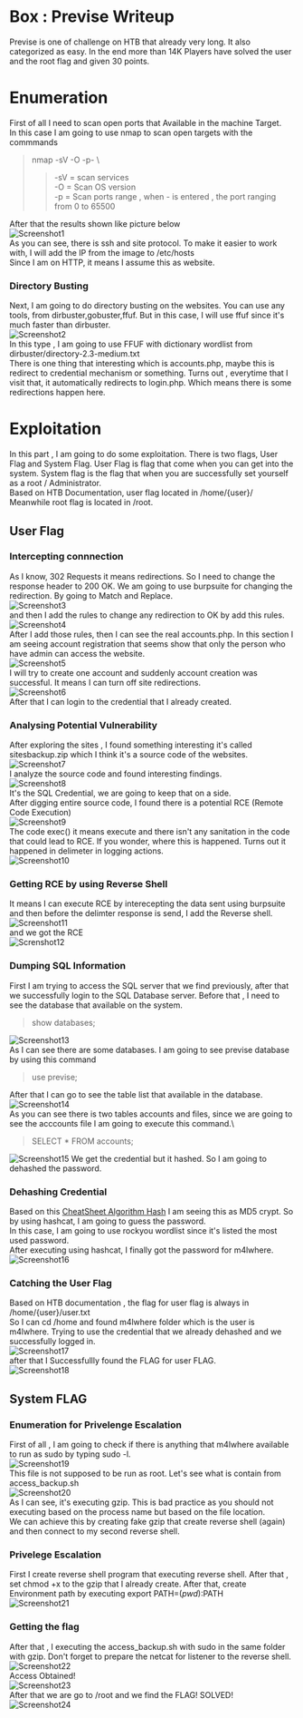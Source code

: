 # Box : Previse Writeup
Previse is one of challenge on HTB that already very long. It also categorized as easy. In the end more than 14K Players have solved the user and the root flag and given 30 points.
# Enumeration
First of all I need to scan open ports that Available in the machine Target.\
In this case I am going to use nmap to scan open targets with the commmands
> nmap -sV -O -p- <IP Targets> \
>> -sV = scan services\
>> -O = Scan OS version\
>> -p = Scan ports range , when - is entered , the port ranging from 0 to 65500
> 
After that the results shown like picture below\
![Screenshot1](https://i.imgur.com/mp7F7My.png)\
As you can see, there is ssh and site protocol. To make it easier to work with, I will add the IP from the image to /etc/hosts \
Since I am on HTTP, it means I assume this as website.
&nbsp;
### Directory Busting
Next, I am going to do directory busting on the websites. You can use any tools, from dirbuster,gobuster,ffuf. But in this case, I will use ffuf since it's much faster than dirbuster.\
![Screenshot2](https://i.imgur.com/4RzUNjw.png)\
In this type , I am going to use FFUF with dictionary wordlist from dirbuster/directory-2.3-medium.txt\
There is one thing that interesting which is accounts.php, maybe this is redirect to credential mechanism or something. Turns out , everytime that I visit that, it automatically redirects to login.php. Which means there is some redirections happen here.
# Exploitation
In this part , I am going to do some exploitation. There is two flags, User Flag and System Flag. User Flag is flag that come when you can get into the system. System flag is the flag that when you are successfully set yourself as a root / Administrator.\
Based on HTB Documentation, user flag located in /home/{user}/ \
Meanwhile root flag is located in /root.
## User Flag
### Intercepting connnection
As I know, 302 Requests it means redirections. So I need to change the response header to 200 OK. We am going to use burpsuite for changing the redirection. By going to Match and Replace.\
![Screenshot3](https://i.imgur.com/WGo57gg.png)\
and then I add the rules to change any redirection to OK by add this rules.\
![Screenshot4](https://i.imgur.com/nv68RF9.png)\
After I add those rules, then I can see the real accounts.php. In this section I am seeing account registration that seems show that only the person who have admin can access the website.\
![Screenshot5](https://i.imgur.com/VKhPxlK.png)\
I will try to create one account and suddenly account creation was successful. It means I can turn off site redirections.\
![Screenshot6](https://i.imgur.com/9IiPdvE.png)\
After that I can login to the credential that I already created.
&nbsp;
### Analysing Potential Vulnerability
After exploring the sites , I found something interesting it's called sitesbackup.zip which I think it's a source code of the websites.\
![Screenshot7](https://i.imgur.com/tJToyII.png)\
I analyze the source code and found interesting findings.\
![Screenshot8](https://i.imgur.com/KchJBRd.png)\
It's the SQL Credential, we are going to keep that on a side.\
After digging entire source code, I found there is a potential RCE (Remote Code Execution)\
![Screenshot9](https://i.imgur.com/a5Bdjw3.png)\
The code exec() it means execute and there isn't any sanitation in the code that could lead to RCE. If you wonder, where this is happened. Turns out it happened in delimeter in logging actions.\
![Screenshot10](https://i.imgur.com/0FMyiR3.png)
### Getting RCE by using Reverse Shell
It means I can execute RCE by interecepting the data sent using burpsuite and then before the delimter response is send, I add the Reverse shell.\
![Screenshot11](https://i.imgur.com/XAyG3TM.png)\
and we got the RCE\
![Screnshot12](https://i.imgur.com/P6zNXkz.png)
### Dumping SQL Information
First I am trying to access the SQL server that we find previously, after that we successfully login to the SQL Database server. Before that , I need to see the database that available on the system. 
> show databases;
> 
![Screenshot13](https://i.imgur.com/3mvczqT.png)\
As I can see there are some databases. I am going to see previse database by using this command
> use previse;
>
After that I can go to see the table list that available in the database.\
![Screenshot14](https://i.imgur.com/eo4ia7a.png)\
As you can see there is two tables accounts and files, since we are going to see the acccounts file I am going to execute this command.\
> SELECT * FROM accounts;
>
![Screenshot15](https://i.imgur.com/nGuoOqH.png)
We get the credential but it hashed. So I am going to dehashed the password.
### Dehashing Credential
Based on this [CheatSheet Algorithm Hash](https://hashcat.net/wiki/doku.php?id=example_hashes) I am seeing this as MD5 crypt. So by using hashcat, I am going to guess the password.\
In this case, I am going to use rockyou wordlist since it's listed the most used password.\
After executing using hashcat, I finally got the password for m4lwhere.\
![Screenshot16](https://i.imgur.com/VoVd0BJ.png)
### Catching the User Flag
Based on HTB documentation , the flag for user flag is always in /home/{user}/user.txt \
So I can cd /home and found m4lwhere folder which is the user is m4lwhere. Trying to use the credential that we already dehashed and we successfully logged in.\
![Screenshot17](https://i.imgur.com/dEHI3VE.png)\
after that I Successfullly found the FLAG for user FLAG.\
![Screenshot18](https://i.imgur.com/hWOQ9gr.png)
## System FLAG
### Enumeration for Privelenge Escalation
First of all , I am going to check if there is anything that m4lwhere available to run as sudo by typing sudo -l.\
![Screenshot19](https://i.imgur.com/XSefgu1.png)\
This file is not supposed to be run as root. Let's see what is contain from access_backup.sh\
![Screenshot20](https://i.imgur.com/mvGwo8p.png)\
As I can see, it's executing gzip. This is bad practice as you should not executing based on the process name but based on the file location.\
We can achieve this by creating fake gzip that create reverse shell (again) and then connect to my second reverse shell.
### Privelege Escalation
First I create reverse shell program that executing reverse shell. After that , set chmod +x to the gzip that I already create. After that, create Environment path by executing export PATH=$(pwd):$PATH\
![Screenshot21](https://i.imgur.com/RkUQtrG.png)
### Getting the flag
After that , I executing the access_backup.sh with sudo in the same folder with gzip. Don't forget to prepare the netcat for listener to the reverse shell.\
![Screenshot22](https://i.imgur.com/d67Gaso.png)\
Access Obtained!\
![Screenshot23](https://i.imgur.com/JnnkCTK.png)\
After that we are go to /root and we find the FLAG! SOLVED!\
![Screenshot24](https://i.imgur.com/21CDAI5.png)
